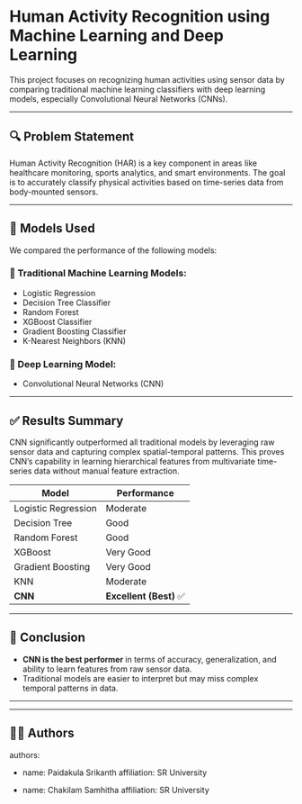 # Human Activity Recognition using Machine Learning and Deep Learning

This project focuses on recognizing human activities using sensor data by comparing traditional machine learning classifiers with deep learning models, especially Convolutional Neural Networks (CNNs).

---

## 🔍 Problem Statement

Human Activity Recognition (HAR) is a key component in areas like healthcare monitoring, sports analytics, and smart environments. The goal is to accurately classify physical activities based on time-series data from body-mounted sensors.

---

## 🧠 Models Used

We compared the performance of the following models:

### 🔹 Traditional Machine Learning Models:
- Logistic Regression
- Decision Tree Classifier
- Random Forest
- XGBoost Classifier
- Gradient Boosting Classifier
- K-Nearest Neighbors (KNN)

### 🔹 Deep Learning Model:
- Convolutional Neural Networks (CNN)

---

## ✅ Results Summary

CNN significantly outperformed all traditional models by leveraging raw sensor data and capturing complex spatial-temporal patterns. This proves CNN’s capability in learning hierarchical features from multivariate time-series data without manual feature extraction.

| Model                | Performance |
|---------------------|-------------|
| Logistic Regression | Moderate    |
| Decision Tree       | Good        |
| Random Forest       | Good        |
| XGBoost             | Very Good   |
| Gradient Boosting   | Very Good   |
| KNN                 | Moderate    |
| **CNN**             | **Excellent (Best)** ✅ |

---

## 📌 Conclusion

- **CNN is the best performer** in terms of accuracy, generalization, and ability to learn features from raw sensor data.
- Traditional models are easier to interpret but may miss complex temporal patterns in data.

---


---

## 👨‍💻 Authors


authors:
  - name: Paidakula Srikanth
    affiliation: SR University
    

  - name: Chakilam Samhitha
    affiliation: SR University
    


